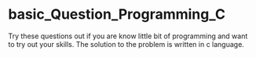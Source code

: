 # basic_Question_Programming_C
Try these questions out if you are know little bit of programming and want to try out your skills. The solution to the problem is written in c language.
